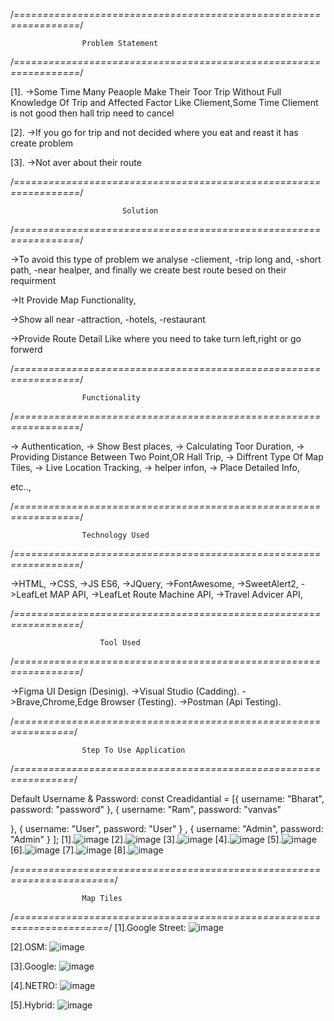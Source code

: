 /*=================================================================*/
                    
                    Problem Statement

/*=================================================================*/

[1].
->Some Time Many Peaople Make Their Toor Trip Without Full Knowledge Of Trip and Affected Factor
  Like Cliement,Some Time Cliement is not good then hall trip need to cancel

[2].
->If you go for trip and not decided where you eat and reast it has create problem

[3].
->Not aver about their route

/*=================================================================*/
                    
                             Solution

/*=================================================================*/

->To avoid this type of problem we analyse 
    -cliement,
    -trip long and, 
    -short path,
    -near healper,
 and finally we create best route besed on their requirment

 ->It Provide Map Functionality,
 
 ->Show all near 
    -attraction,
    -hotels,
    -restaurant

->Provide Route Detail Like where you need to take turn left,right or go forwerd

/*=================================================================*/
                    
                    Functionality

/*=================================================================*/

  ->  Authentication,
  ->  Show Best places,
  ->  Calculating Toor Duration,
  ->  Providing Distance Between Two Point,OR Hall Trip,
  ->  Diffrent Type Of Map Tiles,
  ->  Live Location Tracking,
  ->  helper infon,
  ->  Place Detailed Info,

etc..,

/*=================================================================*/
                    
                    Technology Used

/*=================================================================*/

  ->HTML,
  ->CSS,
  ->JS ES6,
  ->JQuery,
  ->FontAwesome,
  ->SweetAlert2,
  ->LeafLet MAP API,
  ->LeafLet Route Machine API,
  ->Travel Advicer API,

/*=================================================================*/
                    
                        Tool Used

/*=================================================================*/

  ->Figma UI Design (Desinig).
  ->Visual Studio  (Cadding).
  ->Brave,Chrome,Edge Browser (Testing).
  ->Postman (Api Testing).

/*================================================================*/
         
                    Step To Use Application

/*================================================================*/

Default Username & Password:
const Creadidantial = [{
    username: "Bharat",
    password: "password"
},
{
    username: "Ram",
    password: "vanvas"

},
{
    username: "User",
    password: "User"
}
    ,
{
    username: "Admin",
    password: "Admin"
}
];
[1].![image](https://user-images.githubusercontent.com/120386468/207912968-c9db4480-96ab-48ff-927f-0aead92b06fd.png)
[2].![image](https://user-images.githubusercontent.com/120386468/207915710-b4941a92-06bf-429b-be18-11dc680e551a.png)
[3].![image](https://user-images.githubusercontent.com/120386468/207913124-6f0ab532-6eb3-42cb-96cd-1995e45c3ade.png)
[4].![image](https://user-images.githubusercontent.com/120386468/207913616-ca9166e6-b57f-4b07-ac99-e9bd3b29b584.png)
[5].![image](https://user-images.githubusercontent.com/120386468/207916125-6bc32a81-c327-4087-bbb7-ad5d6452e6b3.png)
[6].![image](https://user-images.githubusercontent.com/120386468/207916236-22d3d57c-dce6-4b4f-82e0-55df9c40ee98.png)
[7].![image](https://user-images.githubusercontent.com/120386468/207916461-0a00ac24-755b-4183-b1e0-d4b933cd8337.png)
[8].![image](https://user-images.githubusercontent.com/120386468/207916560-a83ed00a-34da-4d6d-89af-e53b819bd1a2.png)

/*=======================================================================*/
                    
                    Map Tiles
                    
/*======================================================================*/
  [1].Google Street:
![image](https://user-images.githubusercontent.com/120386468/207916958-59c58c73-5b0e-48bb-8320-c722f5f7162d.png)

  [2].OSM:
![image](https://user-images.githubusercontent.com/120386468/207917171-518096bf-f296-4a35-b008-039718576d34.png)

  [3].Google:
 ![image](https://user-images.githubusercontent.com/120386468/207917361-280a9cb1-ce15-4ea0-aef4-955c4a880045.png)

  [4].NETRO:
 ![image](https://user-images.githubusercontent.com/120386468/207917526-8ca373d0-b9f0-46b6-8e8c-f261a4e1259f.png)
  
  [5].Hybrid:
 ![image](https://user-images.githubusercontent.com/120386468/207917637-238112c8-7bdc-46c4-9671-945a76db1efb.png)



